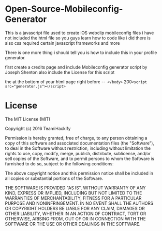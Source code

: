 # Open-Source-Mobileconfig-Generator
This is a javascript file used to create iOS webclip mobileconfig files i have not included the html file so you guys learn how to code like i did there is also css required certain javascript frameworks and more

There is one more thing i should tell you is how to include this in your profile generator.

first create a credits page and include Mobileconfig generator script by Joseph Shenton also include the License for this script

the at the bottom of your html page right before 
--` </body>` 200```<script src="generator.js"></script> ```


# License

The MIT License (MIT)

Copyright (c) 2016 TeamiHackify

Permission is hereby granted, free of charge, to any person obtaining a copy
of this software and associated documentation files (the "Software"), to deal
in the Software without restriction, including without limitation the rights
to use, copy, modify, merge, publish, distribute, sublicense, and/or sell
copies of the Software, and to permit persons to whom the Software is
furnished to do so, subject to the following conditions:

The above copyright notice and this permission notice shall be included in all
copies or substantial portions of the Software.

THE SOFTWARE IS PROVIDED "AS IS", WITHOUT WARRANTY OF ANY KIND, EXPRESS OR
IMPLIED, INCLUDING BUT NOT LIMITED TO THE WARRANTIES OF MERCHANTABILITY,
FITNESS FOR A PARTICULAR PURPOSE AND NONINFRINGEMENT. IN NO EVENT SHALL THE
AUTHORS OR COPYRIGHT HOLDERS BE LIABLE FOR ANY CLAIM, DAMAGES OR OTHER
LIABILITY, WHETHER IN AN ACTION OF CONTRACT, TORT OR OTHERWISE, ARISING FROM,
OUT OF OR IN CONNECTION WITH THE SOFTWARE OR THE USE OR OTHER DEALINGS IN THE
SOFTWARE.
